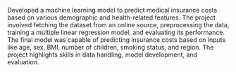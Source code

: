 Developed a machine learning model to predict medical insurance costs based on various demographic and health-related features. The project involved fetching the dataset from an online source, preprocessing the data, training a multiple linear regression model, and evaluating its performance. The final model was capable of predicting insurance costs based on inputs like age, sex, BMI, number of children, smoking status, and region. The project highlights skills in data handling, model development, and evaluation.
